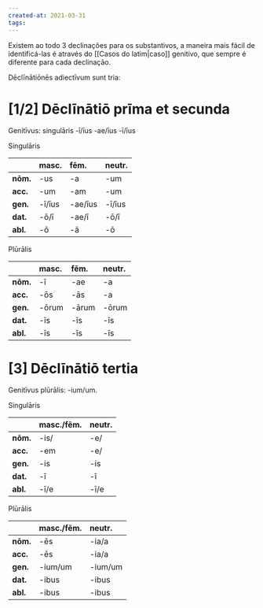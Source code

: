 ```yaml
---
created-at: 2021-03-31
tags:
---
```

Existem ao todo 3 declinações para os substantivos, a maneira mais fácil de identificá-las é através do [[Casos do latim|caso]] genitivo, que sempre é diferente para cada declinação.

Dēclīnātiōnēs adiectīvum sunt tria:

# [1/2] Dēclīnātiō **prīma** et **secunda**
Genitīvus: singulāris -ī/īus -ae/īus -ī/īus

Singulāris

|          | masc.  | fēm.    | neutr. |
|:-------- |:------ |:------- |:------ |
| **nōm.** | -us    | -a      | -um    |
| **acc.** | -um    | -am     | -um    |
| **gen.** | -ī/īus | -ae/īus | -ī/īus |
| **dat.** | -ō/ī   | -ae/ī   | -ō/ī   |
| **abl.** | -ō     | -ā      | -ō     |

Plūrālis

|          | masc. | fēm.  | neutr. |
|:-------- |:----- |:----- |:------ |
| **nōm.** | -ī    | -ae   | -a     | 
| **acc.** | -ōs   | -ās   | -a     |
| **gen.** | -ōrum | -ārum | -ōrum  |
| **dat.** | -īs   | -īs   | -īs    |
| **abl.** | -īs   | -īs   | -īs    |


# [3] Dēclīnātiō **tertia**
Genitīvus plūrālis: -ium/um.

Singulāris

|          | masc./fēm. | neutr. |
|:-------- |:---------- |:------ |
| **nōm.** | -is/       | -e/    |
| **acc.** | -em        | -e/    |
| **gen.** | -is        | -is    |
| **dat.** | -ī         | -ī     |
| **abl.** | -ī/e       | -ī/e   |

Plūrālis

|          | masc./fēm. | neutr.  |
|:-------- |:---------- |:------- |
| **nōm.** | -ēs        | -ia/a   |
| **acc.** | -ēs        | -ia/a   |
| **gen.** | -ium/um    | -ium/um |
| **dat.** | -ibus      | -ibus   |
| **abl.** | -ibus      | -ibus   |